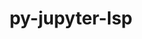 ---
title: "py-jupyter-lsp"
layout: cache
categories: [package, develop]
meta: {"compilers": ["gcc@=11.1.0", "gcc@=11.4.0", "gcc@=9.4.0", "oneapi@=2024.2.1"], "num_specs": 56, "num_specs_by_stack": {"data-vis-sdk": 7, "e4s": 15, "e4s-neoverse-v2": 7, "e4s-neoverse_v1": 6, "e4s-oneapi": 18, "e4s-power": 2, "root": 56}, "oss": ["ubuntu20.04", "ubuntu22.04"], "platforms": ["linux"], "stacks": ["data-vis-sdk", "e4s", "e4s-neoverse-v2", "e4s-neoverse_v1", "e4s-oneapi", "e4s-power", "root"], "targets": ["neoverse_v1", "neoverse_v2", "ppc64le", "x86_64_v3"], "versions": ["2.2.0"]}
spec_details: [{"compiler": "gcc@=9.4.0", "hash": "okb6mpryr55sspap43dxr7pbe62nnxjf", "os": "ubuntu20.04", "platform": "linux", "size": "-", "stacks": ["e4s-power", "root"], "tarball": "https://binaries.spack.io/develop/build_cache/linux-ubuntu20.04-ppc64le/gcc-9.4.0/py-jupyter-lsp-2.2.0/linux-ubuntu20.04-ppc64le-gcc-9.4.0-py-jupyter-lsp-2.2.0-okb6mpryr55sspap43dxr7pbe62nnxjf.spack", "target": "ppc64le", "variants": ["build_system=python_pip"], "versions": ["2.2.0"]}, {"compiler": "gcc@=9.4.0", "hash": "b5jd5bsfmlo6fmcjnhunlbcjsp4gfpq3", "os": "ubuntu20.04", "platform": "linux", "size": "-", "stacks": ["e4s-power", "root"], "tarball": "https://binaries.spack.io/develop/build_cache/linux-ubuntu20.04-ppc64le/gcc-9.4.0/py-jupyter-lsp-2.2.0/linux-ubuntu20.04-ppc64le-gcc-9.4.0-py-jupyter-lsp-2.2.0-b5jd5bsfmlo6fmcjnhunlbcjsp4gfpq3.spack", "target": "ppc64le", "variants": ["build_system=python_pip"], "versions": ["2.2.0"]}, {"compiler": "gcc@=11.1.0", "hash": "tdhkhvigakdzrawasqnphurb7fjlnvfm", "os": "ubuntu20.04", "platform": "linux", "size": "-", "stacks": ["data-vis-sdk", "root"], "tarball": "https://binaries.spack.io/develop/build_cache/linux-ubuntu20.04-x86_64_v3/gcc-11.1.0/py-jupyter-lsp-2.2.0/linux-ubuntu20.04-x86_64_v3-gcc-11.1.0-py-jupyter-lsp-2.2.0-tdhkhvigakdzrawasqnphurb7fjlnvfm.spack", "target": "x86_64_v3", "variants": ["build_system=python_pip"], "versions": ["2.2.0"]}, {"compiler": "gcc@=11.1.0", "hash": "clrcy57ntat3ql6fxblee5w5czwun4zh", "os": "ubuntu20.04", "platform": "linux", "size": "-", "stacks": ["data-vis-sdk", "root"], "tarball": "https://binaries.spack.io/develop/build_cache/linux-ubuntu20.04-x86_64_v3/gcc-11.1.0/py-jupyter-lsp-2.2.0/linux-ubuntu20.04-x86_64_v3-gcc-11.1.0-py-jupyter-lsp-2.2.0-clrcy57ntat3ql6fxblee5w5czwun4zh.spack", "target": "x86_64_v3", "variants": ["build_system=python_pip"], "versions": ["2.2.0"]}, {"compiler": "gcc@=11.1.0", "hash": "spkgkq3mmirzqz33tuq6bt22k6jjcq2z", "os": "ubuntu20.04", "platform": "linux", "size": "-", "stacks": ["data-vis-sdk", "root"], "tarball": "https://binaries.spack.io/develop/build_cache/linux-ubuntu20.04-x86_64_v3/gcc-11.1.0/py-jupyter-lsp-2.2.0/linux-ubuntu20.04-x86_64_v3-gcc-11.1.0-py-jupyter-lsp-2.2.0-spkgkq3mmirzqz33tuq6bt22k6jjcq2z.spack", "target": "x86_64_v3", "variants": ["build_system=python_pip"], "versions": ["2.2.0"]}, {"compiler": "gcc@=11.1.0", "hash": "fs32tg7qh5cppwujtvdxb6b7mdf7voeh", "os": "ubuntu20.04", "platform": "linux", "size": "-", "stacks": ["data-vis-sdk", "root"], "tarball": "https://binaries.spack.io/develop/build_cache/linux-ubuntu20.04-x86_64_v3/gcc-11.1.0/py-jupyter-lsp-2.2.0/linux-ubuntu20.04-x86_64_v3-gcc-11.1.0-py-jupyter-lsp-2.2.0-fs32tg7qh5cppwujtvdxb6b7mdf7voeh.spack", "target": "x86_64_v3", "variants": ["build_system=python_pip"], "versions": ["2.2.0"]}, {"compiler": "gcc@=11.1.0", "hash": "odlrdmidbfs26n65hv56mz26ldtjkgkp", "os": "ubuntu20.04", "platform": "linux", "size": "-", "stacks": ["data-vis-sdk", "root"], "tarball": "https://binaries.spack.io/develop/build_cache/linux-ubuntu20.04-x86_64_v3/gcc-11.1.0/py-jupyter-lsp-2.2.0/linux-ubuntu20.04-x86_64_v3-gcc-11.1.0-py-jupyter-lsp-2.2.0-odlrdmidbfs26n65hv56mz26ldtjkgkp.spack", "target": "x86_64_v3", "variants": ["build_system=python_pip"], "versions": ["2.2.0"]}, {"compiler": "gcc@=11.1.0", "hash": "mfylrrn5jchxikpj5npvqbsscfhemevd", "os": "ubuntu20.04", "platform": "linux", "size": "-", "stacks": ["root"], "tarball": "https://binaries.spack.io/develop/build_cache/linux-ubuntu20.04-x86_64_v3/gcc-11.1.0/py-jupyter-lsp-2.2.0/linux-ubuntu20.04-x86_64_v3-gcc-11.1.0-py-jupyter-lsp-2.2.0-mfylrrn5jchxikpj5npvqbsscfhemevd.spack", "target": "x86_64_v3", "variants": ["build_system=python_pip"], "versions": ["2.2.0"]}, {"compiler": "gcc@=11.1.0", "hash": "5vylqvclnb4ieivfu5bdd2nuf37gnw3r", "os": "ubuntu20.04", "platform": "linux", "size": "-", "stacks": ["data-vis-sdk", "root"], "tarball": "https://binaries.spack.io/develop/build_cache/linux-ubuntu20.04-x86_64_v3/gcc-11.1.0/py-jupyter-lsp-2.2.0/linux-ubuntu20.04-x86_64_v3-gcc-11.1.0-py-jupyter-lsp-2.2.0-5vylqvclnb4ieivfu5bdd2nuf37gnw3r.spack", "target": "x86_64_v3", "variants": ["build_system=python_pip"], "versions": ["2.2.0"]}, {"compiler": "gcc@=11.1.0", "hash": "cf3oexou7bf5abilpsagegkgtamozz4y", "os": "ubuntu20.04", "platform": "linux", "size": "-", "stacks": ["data-vis-sdk", "root"], "tarball": "https://binaries.spack.io/develop/build_cache/linux-ubuntu20.04-x86_64_v3/gcc-11.1.0/py-jupyter-lsp-2.2.0/linux-ubuntu20.04-x86_64_v3-gcc-11.1.0-py-jupyter-lsp-2.2.0-cf3oexou7bf5abilpsagegkgtamozz4y.spack", "target": "x86_64_v3", "variants": ["build_system=python_pip"], "versions": ["2.2.0"]}, {"compiler": "gcc@=11.4.0", "hash": "sgtv2tdxxknhtypclmvv5bn66lyceo7c", "os": "ubuntu22.04", "platform": "linux", "size": "-", "stacks": ["e4s-neoverse_v1", "root"], "tarball": "https://binaries.spack.io/develop/build_cache/linux-ubuntu22.04-neoverse_v1/gcc-11.4.0/py-jupyter-lsp-2.2.0/linux-ubuntu22.04-neoverse_v1-gcc-11.4.0-py-jupyter-lsp-2.2.0-sgtv2tdxxknhtypclmvv5bn66lyceo7c.spack", "target": "neoverse_v1", "variants": ["build_system=python_pip"], "versions": ["2.2.0"]}, {"compiler": "gcc@=11.4.0", "hash": "72i3amlpwaegyrjwx2ljlbnj36hd6bbh", "os": "ubuntu22.04", "platform": "linux", "size": "-", "stacks": ["e4s-neoverse_v1", "root"], "tarball": "https://binaries.spack.io/develop/build_cache/linux-ubuntu22.04-neoverse_v1/gcc-11.4.0/py-jupyter-lsp-2.2.0/linux-ubuntu22.04-neoverse_v1-gcc-11.4.0-py-jupyter-lsp-2.2.0-72i3amlpwaegyrjwx2ljlbnj36hd6bbh.spack", "target": "neoverse_v1", "variants": ["build_system=python_pip"], "versions": ["2.2.0"]}, {"compiler": "gcc@=11.4.0", "hash": "s4epplhqarlumo4cu6dfpkzxkn4jq3jp", "os": "ubuntu22.04", "platform": "linux", "size": "-", "stacks": ["e4s-neoverse_v1", "root"], "tarball": "https://binaries.spack.io/develop/build_cache/linux-ubuntu22.04-neoverse_v1/gcc-11.4.0/py-jupyter-lsp-2.2.0/linux-ubuntu22.04-neoverse_v1-gcc-11.4.0-py-jupyter-lsp-2.2.0-s4epplhqarlumo4cu6dfpkzxkn4jq3jp.spack", "target": "neoverse_v1", "variants": ["build_system=python_pip"], "versions": ["2.2.0"]}, {"compiler": "gcc@=11.4.0", "hash": "2obdxkla3hbw4ppxfqoocvx3oy26hqcl", "os": "ubuntu22.04", "platform": "linux", "size": "-", "stacks": ["e4s-neoverse_v1", "root"], "tarball": "https://binaries.spack.io/develop/build_cache/linux-ubuntu22.04-neoverse_v1/gcc-11.4.0/py-jupyter-lsp-2.2.0/linux-ubuntu22.04-neoverse_v1-gcc-11.4.0-py-jupyter-lsp-2.2.0-2obdxkla3hbw4ppxfqoocvx3oy26hqcl.spack", "target": "neoverse_v1", "variants": ["build_system=python_pip"], "versions": ["2.2.0"]}, {"compiler": "gcc@=11.4.0", "hash": "6weuz6edfveh7x4dyyvpwlxe45ojuwlc", "os": "ubuntu22.04", "platform": "linux", "size": "-", "stacks": ["e4s-neoverse_v1", "root"], "tarball": "https://binaries.spack.io/develop/build_cache/linux-ubuntu22.04-neoverse_v1/gcc-11.4.0/py-jupyter-lsp-2.2.0/linux-ubuntu22.04-neoverse_v1-gcc-11.4.0-py-jupyter-lsp-2.2.0-6weuz6edfveh7x4dyyvpwlxe45ojuwlc.spack", "target": "neoverse_v1", "variants": ["build_system=python_pip"], "versions": ["2.2.0"]}, {"compiler": "gcc@=11.4.0", "hash": "a3belafe45qxab2mz4eqruw7v64cw72b", "os": "ubuntu22.04", "platform": "linux", "size": "-", "stacks": ["e4s-neoverse_v1", "root"], "tarball": "https://binaries.spack.io/develop/build_cache/linux-ubuntu22.04-neoverse_v1/gcc-11.4.0/py-jupyter-lsp-2.2.0/linux-ubuntu22.04-neoverse_v1-gcc-11.4.0-py-jupyter-lsp-2.2.0-a3belafe45qxab2mz4eqruw7v64cw72b.spack", "target": "neoverse_v1", "variants": ["build_system=python_pip"], "versions": ["2.2.0"]}, {"compiler": "gcc@=11.4.0", "hash": "oqpb5dxcuali4bxrq6hmagpncpbmjdst", "os": "ubuntu22.04", "platform": "linux", "size": "-", "stacks": ["e4s-neoverse-v2", "root"], "tarball": "https://binaries.spack.io/develop/build_cache/linux-ubuntu22.04-neoverse_v2/gcc-11.4.0/py-jupyter-lsp-2.2.0/linux-ubuntu22.04-neoverse_v2-gcc-11.4.0-py-jupyter-lsp-2.2.0-oqpb5dxcuali4bxrq6hmagpncpbmjdst.spack", "target": "neoverse_v2", "variants": ["build_system=python_pip"], "versions": ["2.2.0"]}, {"compiler": "gcc@=11.4.0", "hash": "u2nfgo7nhp7bmrbskxgyvcxvotp7nnqr", "os": "ubuntu22.04", "platform": "linux", "size": "-", "stacks": ["e4s-neoverse-v2", "root"], "tarball": "https://binaries.spack.io/develop/build_cache/linux-ubuntu22.04-neoverse_v2/gcc-11.4.0/py-jupyter-lsp-2.2.0/linux-ubuntu22.04-neoverse_v2-gcc-11.4.0-py-jupyter-lsp-2.2.0-u2nfgo7nhp7bmrbskxgyvcxvotp7nnqr.spack", "target": "neoverse_v2", "variants": ["build_system=python_pip"], "versions": ["2.2.0"]}, {"compiler": "gcc@=11.4.0", "hash": "qzpxugxnm3oqh5gfyx77stmhhkuqxo6t", "os": "ubuntu22.04", "platform": "linux", "size": "-", "stacks": ["e4s-neoverse-v2", "root"], "tarball": "https://binaries.spack.io/develop/build_cache/linux-ubuntu22.04-neoverse_v2/gcc-11.4.0/py-jupyter-lsp-2.2.0/linux-ubuntu22.04-neoverse_v2-gcc-11.4.0-py-jupyter-lsp-2.2.0-qzpxugxnm3oqh5gfyx77stmhhkuqxo6t.spack", "target": "neoverse_v2", "variants": ["build_system=python_pip"], "versions": ["2.2.0"]}, {"compiler": "gcc@=11.4.0", "hash": "h4apwpiuvi3kdvdl656wn5b3odknk5dt", "os": "ubuntu22.04", "platform": "linux", "size": "-", "stacks": ["e4s-neoverse-v2", "root"], "tarball": "https://binaries.spack.io/develop/build_cache/linux-ubuntu22.04-neoverse_v2/gcc-11.4.0/py-jupyter-lsp-2.2.0/linux-ubuntu22.04-neoverse_v2-gcc-11.4.0-py-jupyter-lsp-2.2.0-h4apwpiuvi3kdvdl656wn5b3odknk5dt.spack", "target": "neoverse_v2", "variants": ["build_system=python_pip"], "versions": ["2.2.0"]}, {"compiler": "gcc@=11.4.0", "hash": "kcg57ggabankj3h7vfp2eii2nqeopbe6", "os": "ubuntu22.04", "platform": "linux", "size": "-", "stacks": ["e4s-neoverse-v2", "root"], "tarball": "https://binaries.spack.io/develop/build_cache/linux-ubuntu22.04-neoverse_v2/gcc-11.4.0/py-jupyter-lsp-2.2.0/linux-ubuntu22.04-neoverse_v2-gcc-11.4.0-py-jupyter-lsp-2.2.0-kcg57ggabankj3h7vfp2eii2nqeopbe6.spack", "target": "neoverse_v2", "variants": ["build_system=python_pip"], "versions": ["2.2.0"]}, {"compiler": "gcc@=11.4.0", "hash": "gnkqaqwnenvmd7ifms2imhdwyesref57", "os": "ubuntu22.04", "platform": "linux", "size": "-", "stacks": ["e4s-neoverse-v2", "root"], "tarball": "https://binaries.spack.io/develop/build_cache/linux-ubuntu22.04-neoverse_v2/gcc-11.4.0/py-jupyter-lsp-2.2.0/linux-ubuntu22.04-neoverse_v2-gcc-11.4.0-py-jupyter-lsp-2.2.0-gnkqaqwnenvmd7ifms2imhdwyesref57.spack", "target": "neoverse_v2", "variants": ["build_system=python_pip"], "versions": ["2.2.0"]}, {"compiler": "gcc@=11.4.0", "hash": "lhgyw2z55f6wjrziel6x5r6owije3rdn", "os": "ubuntu22.04", "platform": "linux", "size": "-", "stacks": ["e4s-neoverse-v2", "root"], "tarball": "https://binaries.spack.io/develop/build_cache/linux-ubuntu22.04-neoverse_v2/gcc-11.4.0/py-jupyter-lsp-2.2.0/linux-ubuntu22.04-neoverse_v2-gcc-11.4.0-py-jupyter-lsp-2.2.0-lhgyw2z55f6wjrziel6x5r6owije3rdn.spack", "target": "neoverse_v2", "variants": ["build_system=python_pip"], "versions": ["2.2.0"]}, {"compiler": "gcc@=11.4.0", "hash": "bs6hayawkmjvlmhmd23qsa3dauf3ot2k", "os": "ubuntu22.04", "platform": "linux", "size": "-", "stacks": ["e4s", "root"], "tarball": "https://binaries.spack.io/develop/build_cache/linux-ubuntu22.04-x86_64_v3/gcc-11.4.0/py-jupyter-lsp-2.2.0/linux-ubuntu22.04-x86_64_v3-gcc-11.4.0-py-jupyter-lsp-2.2.0-bs6hayawkmjvlmhmd23qsa3dauf3ot2k.spack", "target": "x86_64_v3", "variants": ["build_system=python_pip"], "versions": ["2.2.0"]}, {"compiler": "gcc@=11.4.0", "hash": "vwr3ycculpkpyz7kcpnkapcxpfwozfpz", "os": "ubuntu22.04", "platform": "linux", "size": "-", "stacks": ["e4s", "root"], "tarball": "https://binaries.spack.io/develop/build_cache/linux-ubuntu22.04-x86_64_v3/gcc-11.4.0/py-jupyter-lsp-2.2.0/linux-ubuntu22.04-x86_64_v3-gcc-11.4.0-py-jupyter-lsp-2.2.0-vwr3ycculpkpyz7kcpnkapcxpfwozfpz.spack", "target": "x86_64_v3", "variants": ["build_system=python_pip"], "versions": ["2.2.0"]}, {"compiler": "gcc@=11.4.0", "hash": "pk327b25ylf6pk6j2muanlojolg4d2ac", "os": "ubuntu22.04", "platform": "linux", "size": "-", "stacks": ["e4s", "root"], "tarball": "https://binaries.spack.io/develop/build_cache/linux-ubuntu22.04-x86_64_v3/gcc-11.4.0/py-jupyter-lsp-2.2.0/linux-ubuntu22.04-x86_64_v3-gcc-11.4.0-py-jupyter-lsp-2.2.0-pk327b25ylf6pk6j2muanlojolg4d2ac.spack", "target": "x86_64_v3", "variants": ["build_system=python_pip"], "versions": ["2.2.0"]}, {"compiler": "gcc@=11.4.0", "hash": "gue7n2kvzmrcdibmkbyuvaaijva67euv", "os": "ubuntu22.04", "platform": "linux", "size": "-", "stacks": ["e4s", "root"], "tarball": "https://binaries.spack.io/develop/build_cache/linux-ubuntu22.04-x86_64_v3/gcc-11.4.0/py-jupyter-lsp-2.2.0/linux-ubuntu22.04-x86_64_v3-gcc-11.4.0-py-jupyter-lsp-2.2.0-gue7n2kvzmrcdibmkbyuvaaijva67euv.spack", "target": "x86_64_v3", "variants": ["build_system=python_pip"], "versions": ["2.2.0"]}, {"compiler": "gcc@=11.4.0", "hash": "izncdtujn4cgyhtnhno4a2cmjkpy2zks", "os": "ubuntu22.04", "platform": "linux", "size": "-", "stacks": ["e4s", "root"], "tarball": "https://binaries.spack.io/develop/build_cache/linux-ubuntu22.04-x86_64_v3/gcc-11.4.0/py-jupyter-lsp-2.2.0/linux-ubuntu22.04-x86_64_v3-gcc-11.4.0-py-jupyter-lsp-2.2.0-izncdtujn4cgyhtnhno4a2cmjkpy2zks.spack", "target": "x86_64_v3", "variants": ["build_system=python_pip"], "versions": ["2.2.0"]}, {"compiler": "gcc@=11.4.0", "hash": "eikf6exsal2kibczhmiujsiliinfipj2", "os": "ubuntu22.04", "platform": "linux", "size": "-", "stacks": ["e4s", "root"], "tarball": "https://binaries.spack.io/develop/build_cache/linux-ubuntu22.04-x86_64_v3/gcc-11.4.0/py-jupyter-lsp-2.2.0/linux-ubuntu22.04-x86_64_v3-gcc-11.4.0-py-jupyter-lsp-2.2.0-eikf6exsal2kibczhmiujsiliinfipj2.spack", "target": "x86_64_v3", "variants": ["build_system=python_pip"], "versions": ["2.2.0"]}, {"compiler": "gcc@=11.4.0", "hash": "pj6kburryfhpj6fh6kazflcm2i4sahof", "os": "ubuntu22.04", "platform": "linux", "size": "-", "stacks": ["e4s", "root"], "tarball": "https://binaries.spack.io/develop/build_cache/linux-ubuntu22.04-x86_64_v3/gcc-11.4.0/py-jupyter-lsp-2.2.0/linux-ubuntu22.04-x86_64_v3-gcc-11.4.0-py-jupyter-lsp-2.2.0-pj6kburryfhpj6fh6kazflcm2i4sahof.spack", "target": "x86_64_v3", "variants": ["build_system=python_pip"], "versions": ["2.2.0"]}, {"compiler": "gcc@=11.4.0", "hash": "crzqdwpz3ez3bwnp3dp2w432h67xeme4", "os": "ubuntu22.04", "platform": "linux", "size": "-", "stacks": ["e4s", "root"], "tarball": "https://binaries.spack.io/develop/build_cache/linux-ubuntu22.04-x86_64_v3/gcc-11.4.0/py-jupyter-lsp-2.2.0/linux-ubuntu22.04-x86_64_v3-gcc-11.4.0-py-jupyter-lsp-2.2.0-crzqdwpz3ez3bwnp3dp2w432h67xeme4.spack", "target": "x86_64_v3", "variants": ["build_system=python_pip"], "versions": ["2.2.0"]}, {"compiler": "gcc@=11.4.0", "hash": "cs6wxkfb7amy3zvwyxmuzohxq536rv5m", "os": "ubuntu22.04", "platform": "linux", "size": "-", "stacks": ["e4s", "root"], "tarball": "https://binaries.spack.io/develop/build_cache/linux-ubuntu22.04-x86_64_v3/gcc-11.4.0/py-jupyter-lsp-2.2.0/linux-ubuntu22.04-x86_64_v3-gcc-11.4.0-py-jupyter-lsp-2.2.0-cs6wxkfb7amy3zvwyxmuzohxq536rv5m.spack", "target": "x86_64_v3", "variants": ["build_system=python_pip"], "versions": ["2.2.0"]}, {"compiler": "gcc@=11.4.0", "hash": "edovzqmoud63mhgpj5l42oymxzpx4sxt", "os": "ubuntu22.04", "platform": "linux", "size": "-", "stacks": ["e4s", "root"], "tarball": "https://binaries.spack.io/develop/build_cache/linux-ubuntu22.04-x86_64_v3/gcc-11.4.0/py-jupyter-lsp-2.2.0/linux-ubuntu22.04-x86_64_v3-gcc-11.4.0-py-jupyter-lsp-2.2.0-edovzqmoud63mhgpj5l42oymxzpx4sxt.spack", "target": "x86_64_v3", "variants": ["build_system=python_pip"], "versions": ["2.2.0"]}, {"compiler": "gcc@=11.4.0", "hash": "gaqired35vdk4skn5apxovzti3soeaqs", "os": "ubuntu22.04", "platform": "linux", "size": "-", "stacks": ["e4s", "root"], "tarball": "https://binaries.spack.io/develop/build_cache/linux-ubuntu22.04-x86_64_v3/gcc-11.4.0/py-jupyter-lsp-2.2.0/linux-ubuntu22.04-x86_64_v3-gcc-11.4.0-py-jupyter-lsp-2.2.0-gaqired35vdk4skn5apxovzti3soeaqs.spack", "target": "x86_64_v3", "variants": ["build_system=python_pip"], "versions": ["2.2.0"]}, {"compiler": "gcc@=11.4.0", "hash": "gobvism36l6cj6k2yn5tpiqhkeqjtjyr", "os": "ubuntu22.04", "platform": "linux", "size": "-", "stacks": ["e4s", "root"], "tarball": "https://binaries.spack.io/develop/build_cache/linux-ubuntu22.04-x86_64_v3/gcc-11.4.0/py-jupyter-lsp-2.2.0/linux-ubuntu22.04-x86_64_v3-gcc-11.4.0-py-jupyter-lsp-2.2.0-gobvism36l6cj6k2yn5tpiqhkeqjtjyr.spack", "target": "x86_64_v3", "variants": ["build_system=python_pip"], "versions": ["2.2.0"]}, {"compiler": "gcc@=11.4.0", "hash": "hicwyz3d2jqb75q6zqslakbijrbz5az3", "os": "ubuntu22.04", "platform": "linux", "size": "-", "stacks": ["e4s", "root"], "tarball": "https://binaries.spack.io/develop/build_cache/linux-ubuntu22.04-x86_64_v3/gcc-11.4.0/py-jupyter-lsp-2.2.0/linux-ubuntu22.04-x86_64_v3-gcc-11.4.0-py-jupyter-lsp-2.2.0-hicwyz3d2jqb75q6zqslakbijrbz5az3.spack", "target": "x86_64_v3", "variants": ["build_system=python_pip"], "versions": ["2.2.0"]}, {"compiler": "gcc@=11.4.0", "hash": "rhqgdvmv2zyvruczwapjb4y2icuxbfbh", "os": "ubuntu22.04", "platform": "linux", "size": "-", "stacks": ["e4s", "root"], "tarball": "https://binaries.spack.io/develop/build_cache/linux-ubuntu22.04-x86_64_v3/gcc-11.4.0/py-jupyter-lsp-2.2.0/linux-ubuntu22.04-x86_64_v3-gcc-11.4.0-py-jupyter-lsp-2.2.0-rhqgdvmv2zyvruczwapjb4y2icuxbfbh.spack", "target": "x86_64_v3", "variants": ["build_system=python_pip"], "versions": ["2.2.0"]}, {"compiler": "gcc@=11.4.0", "hash": "ssyyl3ggpscomo5x5wx3obxub2e4svtw", "os": "ubuntu22.04", "platform": "linux", "size": "-", "stacks": ["e4s", "root"], "tarball": "https://binaries.spack.io/develop/build_cache/linux-ubuntu22.04-x86_64_v3/gcc-11.4.0/py-jupyter-lsp-2.2.0/linux-ubuntu22.04-x86_64_v3-gcc-11.4.0-py-jupyter-lsp-2.2.0-ssyyl3ggpscomo5x5wx3obxub2e4svtw.spack", "target": "x86_64_v3", "variants": ["build_system=python_pip"], "versions": ["2.2.0"]}, {"compiler": "oneapi@=2024.2.1", "hash": "xo5mmszhe3fa6egt47w4mtpetrkryvvn", "os": "ubuntu22.04", "platform": "linux", "size": "-", "stacks": ["e4s-oneapi", "root"], "tarball": "https://binaries.spack.io/develop/build_cache/linux-ubuntu22.04-x86_64_v3/oneapi-2024.2.1/py-jupyter-lsp-2.2.0/linux-ubuntu22.04-x86_64_v3-oneapi-2024.2.1-py-jupyter-lsp-2.2.0-xo5mmszhe3fa6egt47w4mtpetrkryvvn.spack", "target": "x86_64_v3", "variants": ["build_system=python_pip"], "versions": ["2.2.0"]}, {"compiler": "oneapi@=2024.2.1", "hash": "fxyjy23lwsuy24r57asayaj5zroe32yc", "os": "ubuntu22.04", "platform": "linux", "size": "-", "stacks": ["e4s-oneapi", "root"], "tarball": "https://binaries.spack.io/develop/build_cache/linux-ubuntu22.04-x86_64_v3/oneapi-2024.2.1/py-jupyter-lsp-2.2.0/linux-ubuntu22.04-x86_64_v3-oneapi-2024.2.1-py-jupyter-lsp-2.2.0-fxyjy23lwsuy24r57asayaj5zroe32yc.spack", "target": "x86_64_v3", "variants": ["build_system=python_pip"], "versions": ["2.2.0"]}, {"compiler": "oneapi@=2024.2.1", "hash": "qmxcbuoubsynakc67pucbsu26d4ixpfz", "os": "ubuntu22.04", "platform": "linux", "size": "-", "stacks": ["e4s-oneapi", "root"], "tarball": "https://binaries.spack.io/develop/build_cache/linux-ubuntu22.04-x86_64_v3/oneapi-2024.2.1/py-jupyter-lsp-2.2.0/linux-ubuntu22.04-x86_64_v3-oneapi-2024.2.1-py-jupyter-lsp-2.2.0-qmxcbuoubsynakc67pucbsu26d4ixpfz.spack", "target": "x86_64_v3", "variants": ["build_system=python_pip"], "versions": ["2.2.0"]}, {"compiler": "oneapi@=2024.2.1", "hash": "2t22n6fkzjdqj6ub6muq5m2bip6i2sev", "os": "ubuntu22.04", "platform": "linux", "size": "-", "stacks": ["e4s-oneapi", "root"], "tarball": "https://binaries.spack.io/develop/build_cache/linux-ubuntu22.04-x86_64_v3/oneapi-2024.2.1/py-jupyter-lsp-2.2.0/linux-ubuntu22.04-x86_64_v3-oneapi-2024.2.1-py-jupyter-lsp-2.2.0-2t22n6fkzjdqj6ub6muq5m2bip6i2sev.spack", "target": "x86_64_v3", "variants": ["build_system=python_pip"], "versions": ["2.2.0"]}, {"compiler": "oneapi@=2024.2.1", "hash": "orkmvupfltkrfq26uhsldwlaqbaopx55", "os": "ubuntu22.04", "platform": "linux", "size": "-", "stacks": ["e4s-oneapi", "root"], "tarball": "https://binaries.spack.io/develop/build_cache/linux-ubuntu22.04-x86_64_v3/oneapi-2024.2.1/py-jupyter-lsp-2.2.0/linux-ubuntu22.04-x86_64_v3-oneapi-2024.2.1-py-jupyter-lsp-2.2.0-orkmvupfltkrfq26uhsldwlaqbaopx55.spack", "target": "x86_64_v3", "variants": ["build_system=python_pip"], "versions": ["2.2.0"]}, {"compiler": "oneapi@=2024.2.1", "hash": "vc4zzau6hkn6cg7t6uppmjhyninezmfh", "os": "ubuntu22.04", "platform": "linux", "size": "-", "stacks": ["e4s-oneapi", "root"], "tarball": "https://binaries.spack.io/develop/build_cache/linux-ubuntu22.04-x86_64_v3/oneapi-2024.2.1/py-jupyter-lsp-2.2.0/linux-ubuntu22.04-x86_64_v3-oneapi-2024.2.1-py-jupyter-lsp-2.2.0-vc4zzau6hkn6cg7t6uppmjhyninezmfh.spack", "target": "x86_64_v3", "variants": ["build_system=python_pip"], "versions": ["2.2.0"]}, {"compiler": "oneapi@=2024.2.1", "hash": "z6t4uvnqswsonx2jwyrehibj4w2a5vfl", "os": "ubuntu22.04", "platform": "linux", "size": "-", "stacks": ["e4s-oneapi", "root"], "tarball": "https://binaries.spack.io/develop/build_cache/linux-ubuntu22.04-x86_64_v3/oneapi-2024.2.1/py-jupyter-lsp-2.2.0/linux-ubuntu22.04-x86_64_v3-oneapi-2024.2.1-py-jupyter-lsp-2.2.0-z6t4uvnqswsonx2jwyrehibj4w2a5vfl.spack", "target": "x86_64_v3", "variants": ["build_system=python_pip"], "versions": ["2.2.0"]}, {"compiler": "oneapi@=2024.2.1", "hash": "mvve4evzgq2zsdb5jtpufn2lulced7es", "os": "ubuntu22.04", "platform": "linux", "size": "-", "stacks": ["e4s-oneapi", "root"], "tarball": "https://binaries.spack.io/develop/build_cache/linux-ubuntu22.04-x86_64_v3/oneapi-2024.2.1/py-jupyter-lsp-2.2.0/linux-ubuntu22.04-x86_64_v3-oneapi-2024.2.1-py-jupyter-lsp-2.2.0-mvve4evzgq2zsdb5jtpufn2lulced7es.spack", "target": "x86_64_v3", "variants": ["build_system=python_pip"], "versions": ["2.2.0"]}, {"compiler": "oneapi@=2024.2.1", "hash": "dighw2xqslf3fkfye4ax4mpz7x7grjmf", "os": "ubuntu22.04", "platform": "linux", "size": "-", "stacks": ["e4s-oneapi", "root"], "tarball": "https://binaries.spack.io/develop/build_cache/linux-ubuntu22.04-x86_64_v3/oneapi-2024.2.1/py-jupyter-lsp-2.2.0/linux-ubuntu22.04-x86_64_v3-oneapi-2024.2.1-py-jupyter-lsp-2.2.0-dighw2xqslf3fkfye4ax4mpz7x7grjmf.spack", "target": "x86_64_v3", "variants": ["build_system=python_pip"], "versions": ["2.2.0"]}, {"compiler": "oneapi@=2024.2.1", "hash": "d5zebce7ujsmso2tqpvnqhtolen5njst", "os": "ubuntu22.04", "platform": "linux", "size": "-", "stacks": ["e4s-oneapi", "root"], "tarball": "https://binaries.spack.io/develop/build_cache/linux-ubuntu22.04-x86_64_v3/oneapi-2024.2.1/py-jupyter-lsp-2.2.0/linux-ubuntu22.04-x86_64_v3-oneapi-2024.2.1-py-jupyter-lsp-2.2.0-d5zebce7ujsmso2tqpvnqhtolen5njst.spack", "target": "x86_64_v3", "variants": ["build_system=python_pip"], "versions": ["2.2.0"]}, {"compiler": "oneapi@=2024.2.1", "hash": "4vj344s7l2pepwrf4ztrmjbdcuygg3zw", "os": "ubuntu22.04", "platform": "linux", "size": "-", "stacks": ["e4s-oneapi", "root"], "tarball": "https://binaries.spack.io/develop/build_cache/linux-ubuntu22.04-x86_64_v3/oneapi-2024.2.1/py-jupyter-lsp-2.2.0/linux-ubuntu22.04-x86_64_v3-oneapi-2024.2.1-py-jupyter-lsp-2.2.0-4vj344s7l2pepwrf4ztrmjbdcuygg3zw.spack", "target": "x86_64_v3", "variants": ["build_system=python_pip"], "versions": ["2.2.0"]}, {"compiler": "oneapi@=2024.2.1", "hash": "jxt2ngub2vvp525cvvc5ih5vrjnwgerg", "os": "ubuntu22.04", "platform": "linux", "size": "-", "stacks": ["e4s-oneapi", "root"], "tarball": "https://binaries.spack.io/develop/build_cache/linux-ubuntu22.04-x86_64_v3/oneapi-2024.2.1/py-jupyter-lsp-2.2.0/linux-ubuntu22.04-x86_64_v3-oneapi-2024.2.1-py-jupyter-lsp-2.2.0-jxt2ngub2vvp525cvvc5ih5vrjnwgerg.spack", "target": "x86_64_v3", "variants": ["build_system=python_pip"], "versions": ["2.2.0"]}, {"compiler": "oneapi@=2024.2.1", "hash": "3qtsc4ev2plb5u23znzldluo6g7qc5fa", "os": "ubuntu22.04", "platform": "linux", "size": "-", "stacks": ["e4s-oneapi", "root"], "tarball": "https://binaries.spack.io/develop/build_cache/linux-ubuntu22.04-x86_64_v3/oneapi-2024.2.1/py-jupyter-lsp-2.2.0/linux-ubuntu22.04-x86_64_v3-oneapi-2024.2.1-py-jupyter-lsp-2.2.0-3qtsc4ev2plb5u23znzldluo6g7qc5fa.spack", "target": "x86_64_v3", "variants": ["build_system=python_pip"], "versions": ["2.2.0"]}, {"compiler": "oneapi@=2024.2.1", "hash": "ifgh56ds7hc2mnelbjev6qrkwuu7jqep", "os": "ubuntu22.04", "platform": "linux", "size": "-", "stacks": ["e4s-oneapi", "root"], "tarball": "https://binaries.spack.io/develop/build_cache/linux-ubuntu22.04-x86_64_v3/oneapi-2024.2.1/py-jupyter-lsp-2.2.0/linux-ubuntu22.04-x86_64_v3-oneapi-2024.2.1-py-jupyter-lsp-2.2.0-ifgh56ds7hc2mnelbjev6qrkwuu7jqep.spack", "target": "x86_64_v3", "variants": ["build_system=python_pip"], "versions": ["2.2.0"]}, {"compiler": "oneapi@=2024.2.1", "hash": "k3lk6ex56djcmfg5xxo4affhezkh3ljc", "os": "ubuntu22.04", "platform": "linux", "size": "-", "stacks": ["e4s-oneapi", "root"], "tarball": "https://binaries.spack.io/develop/build_cache/linux-ubuntu22.04-x86_64_v3/oneapi-2024.2.1/py-jupyter-lsp-2.2.0/linux-ubuntu22.04-x86_64_v3-oneapi-2024.2.1-py-jupyter-lsp-2.2.0-k3lk6ex56djcmfg5xxo4affhezkh3ljc.spack", "target": "x86_64_v3", "variants": ["build_system=python_pip"], "versions": ["2.2.0"]}, {"compiler": "oneapi@=2024.2.1", "hash": "ulnwfbzm47vwibfqtds557oyq7h3rmhx", "os": "ubuntu22.04", "platform": "linux", "size": "-", "stacks": ["e4s-oneapi", "root"], "tarball": "https://binaries.spack.io/develop/build_cache/linux-ubuntu22.04-x86_64_v3/oneapi-2024.2.1/py-jupyter-lsp-2.2.0/linux-ubuntu22.04-x86_64_v3-oneapi-2024.2.1-py-jupyter-lsp-2.2.0-ulnwfbzm47vwibfqtds557oyq7h3rmhx.spack", "target": "x86_64_v3", "variants": ["build_system=python_pip"], "versions": ["2.2.0"]}, {"compiler": "oneapi@=2024.2.1", "hash": "ywyhfej7z37z25erebht56ri4nabof5y", "os": "ubuntu22.04", "platform": "linux", "size": "-", "stacks": ["e4s-oneapi", "root"], "tarball": "https://binaries.spack.io/develop/build_cache/linux-ubuntu22.04-x86_64_v3/oneapi-2024.2.1/py-jupyter-lsp-2.2.0/linux-ubuntu22.04-x86_64_v3-oneapi-2024.2.1-py-jupyter-lsp-2.2.0-ywyhfej7z37z25erebht56ri4nabof5y.spack", "target": "x86_64_v3", "variants": ["build_system=python_pip"], "versions": ["2.2.0"]}, {"compiler": "oneapi@=2024.2.1", "hash": "zq4c57y7inex6lxdgj3u5yftzvy4bxbc", "os": "ubuntu22.04", "platform": "linux", "size": "-", "stacks": ["e4s-oneapi", "root"], "tarball": "https://binaries.spack.io/develop/build_cache/linux-ubuntu22.04-x86_64_v3/oneapi-2024.2.1/py-jupyter-lsp-2.2.0/linux-ubuntu22.04-x86_64_v3-oneapi-2024.2.1-py-jupyter-lsp-2.2.0-zq4c57y7inex6lxdgj3u5yftzvy4bxbc.spack", "target": "x86_64_v3", "variants": ["build_system=python_pip"], "versions": ["2.2.0"]}]
---